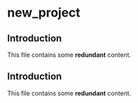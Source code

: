 # new_project
## Introduction  
This file contains some **redundant** content.  
  
## Introduction  
This file contains some **redundant** content.
